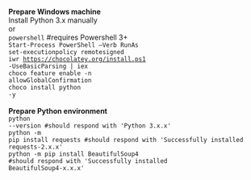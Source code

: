 <b>Prepare Windows machine</b><br>
Install Python 3.x manually<br>
or<br>
<code>powershell</code>                           #requires Powershell 3+<br>
<code>Start-Process PowerShell –Verb RunAs</code> <br>
<code>set-executionpolicy remotesigned</code><br>
<code>iwr https://chocolatey.org/install.ps1 -UseBasicParsing | iex</code><br>
<code>choco feature enable -n allowGlobalConfirmation</code><br>
<code>choco install python -y</code><br>
<br>
<b>Prepare Python environment</b><br>
<code>python --version                       #should respond with 'Python 3.x.x'</code><br>
<code>python -m pip install requests         #should respond with 'Successfully installed requests-2.x.x'</code><br>
<code>python -m pip install BeautifulSoup4   #should respond with 'Successfully installed BeautifulSoup4-x.x.x'</code><br>